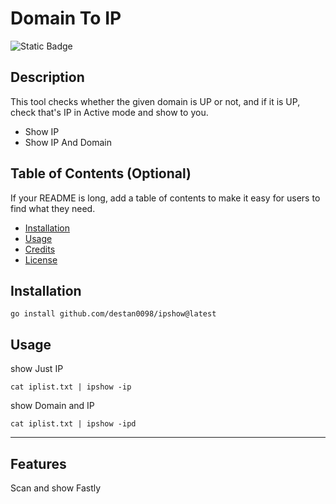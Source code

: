# Domain To IP
![Static Badge](https://img.shields.io/badge/Go-100%25-brightgreen)
## Description

This tool checks whether the given domain is UP or not, and if it is UP, check that's IP in Active mode and show to you.

- Show IP
- Show IP And Domain


## Table of Contents (Optional)

If your README is long, add a table of contents to make it easy for users to find what they need.

- [Installation](#installation)
- [Usage](#usage)
- [Credits](#credits)
- [License](#license)

## Installation

```
go install github.com/destan0098/ipshow@latest
```

## Usage

show Just IP
```
cat iplist.txt | ipshow -ip
```
show Domain and  IP
```
cat iplist.txt | ipshow -ipd 
```


---



## Features

Scan and show Fastly 

